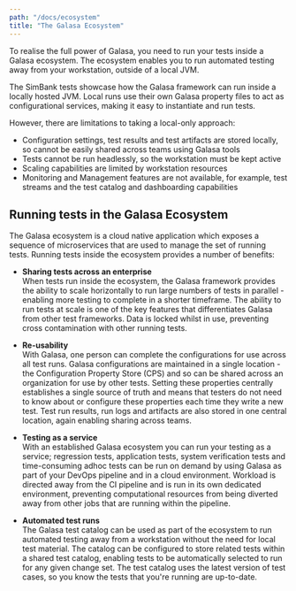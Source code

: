 ```yaml
---
path: "/docs/ecosystem"
title: "The Galasa Ecosystem"
---
```


To realise the full power of Galasa, you need to run your tests inside a Galasa ecosystem. The ecosystem enables you to run automated testing away from your workstation, outside of a local JVM. 

The SimBank tests showcase how the Galasa framework can run inside a locally hosted JVM. Local runs use their own Galasa property files to act as configurational services, making it easy to instantiate and run tests.

However, there are limitations to taking a local-only approach:

- Configuration settings, test results and test artifacts are stored locally, so cannot be easily shared across teams using Galasa tools
- Tests cannot be run headlessly, so the workstation must be kept active
- Scaling capabilities are limited by workstation resources
- Monitoring and Management features are not available, for example, test streams and the test catalog and dashboarding capabilities


## Running tests in the Galasa Ecosystem

The Galasa ecosystem is a cloud native application which exposes a sequence of microservices that are used to manage the set of running tests. Running tests inside the ecosystem provides a number of benefits:

- <b>Sharing tests across an enterprise</b><br>
When tests run inside the ecosystem, the Galasa framework provides the ability to scale horizontally to run large numbers of tests in parallel - enabling more testing to complete in a shorter timeframe. The ability to run tests at scale is one of the key features that differentiates Galasa from other test frameworks. Data is locked whilst in use, preventing cross contamination with other running tests. 

- <b>Re-usability</b><br> 
 With Galasa, one person can complete the configurations for use across all test runs. Galasa configurations are maintained in a single location - the Configuration Property Store (CPS) and so can be shared across an organization for use by other tests.  Setting these properties centrally establishes a single source of truth and means that testers do not need to know about or configure these properties each time they write a new test. Test run results, run logs and artifacts are also stored in one central location, again enabling sharing across teams.
 
 - <b>Testing as a service</b><br> 
 With an established Galasa ecosystem you can run your testing as a service; regression tests, application tests, system verification tests and time-consuming adhoc tests can be run on demand by using Galasa as part of your DevOps pipeline and in a cloud environment. Workload is directed away from the CI pipeline and is run in its own dedicated environment, preventing computational resources from being diverted away from other jobs that are running within the pipeline. 

- <b>Automated test runs</b><br> 
The Galasa test catalog can be used as part of the ecosystem to run automated testing away from a workstation without the need for local test material. The catalog can be configured to store related tests within a shared test catalog, enabling tests to be automatically selected to run for any given change set. The test catalog uses the latest version of test cases, so you know the tests that you're running are up-to-date.



